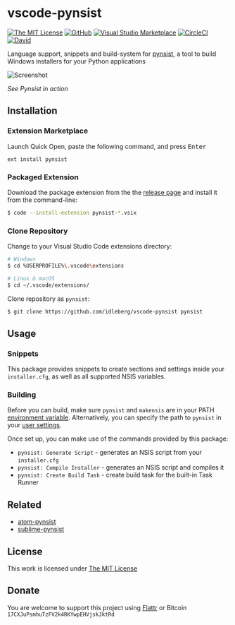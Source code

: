 # vscode-pynsist

[![The MIT License](https://flat.badgen.net/badge/license/MIT/orange)](http://opensource.org/licenses/MIT)
[![GitHub](https://flat.badgen.net/github/release/idleberg/vscode-pynsist)](https://github.com/idleberg/vscode-pynsist/releases)
[![Visual Studio Marketplace](https://vsmarketplacebadge.apphb.com/installs-short/idleberg.pynsist.svg?style=flat-square)](https://marketplace.visualstudio.com/items?itemName=idleberg.pynsist)
[![CircleCI](https://flat.badgen.net/circleci/github/idleberg/vscode-pynsist)](https://circleci.com/gh/idleberg/vscode-pynsist)
[![David](https://flat.badgen.net/david/dep/idleberg/vscode-pynsist)](https://david-dm.org/idleberg/vscode-pynsist)

Language support, snippets and build-system for [pynsist](https://pypi.python.org/pypi/pynsist), a tool to build Windows installers for your Python applications

![Screenshot](https://raw.github.com/idleberg/vscode-pynsist/master/screenshot.gif)

*See Pynsist in action*

## Installation

### Extension Marketplace

Launch Quick Open, paste the following command, and press <kbd>Enter</kbd>

`ext install pynsist`

### Packaged Extension

Download the package extension from the the [release page](https://github.com/idleberg/vscode-pynsist/releases) and install it from the command-line:

```bash
$ code --install-extension pynsist-*.vsix
```

### Clone Repository

Change to your Visual Studio Code extensions directory:

```bash
# Windows
$ cd %USERPROFILE%\.vscode\extensions

# Linux & macOS
$ cd ~/.vscode/extensions/
```

Clone repository as `pynsist`:

```bash
$ git clone https://github.com/idleberg/vscode-pynsist pynsist
```

## Usage

### Snippets

This package provides snippets to create sections and settings inside your `installer.cfg`, as well as all supported NSIS variables.

### Building

Before you can build, make sure `pynsist` and `makensis` are in your PATH [environment variable](http://superuser.com/a/284351/195953). Alternatively, you can specify the path to `pynsist` in your [user settings](https://code.visualstudio.com/docs/customization/userandworkspace).

Once set up, you can make use of the commands provided by this package:

- `pynsist: Generate Script` - generates an NSIS script from your `installer.cfg`
- `pynsist: Compile Installer` - generates an NSIS script and compiles it
- `pynsist: Create Build Task` - create build task for the built-in Task Runner

## Related

- [atom-pynsist](https://atom.io/packages/pynsist)
- [sublime-pynsist](https://packagecontrol.io/packages/Pynsist)

## License

This work is licensed under [The MIT License](https://opensource.org/licenses/MIT)

## Donate

You are welcome to support this project using [Flattr](https://flattr.com/submit/auto?user_id=idleberg&url=https://github.com/idleberg/vscode-applescript) or Bitcoin `17CXJuPsmhuTzFV2k4RKYwpEHVjskJktRd`
